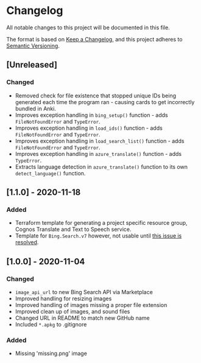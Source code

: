 # Changelog
All notable changes to this project will be documented in this file.

The format is based on [Keep a Changelog](https://keepachangelog.com/en/1.0.0/),
and this project adheres to [Semantic Versioning](https://semver.org/spec/v2.0.0.html).

## [Unreleased]

### Changed
- Removed check for file existence that stopped unique IDs being generated each time the program ran - causing cards to get incorrectly bundled in Anki.
- Improves exception handling in `bing_setup()` function - adds `FileNotFoundError` and `TypeError`.
- Improves exception handling in `load_ids()` function - adds `FileNotFoundError` and `TypeError`.
- Improves exception handling in `load_search_list()` function - adds `FileNotFoundError` and `TypeError`.
- Improves exception handling in `azure_translate()` function - adds `TypeError`.
- Extracts language detection in `azure_translate()` function to its own `detect_language()` function.

## [1.1.0] - 2020-11-18
### Added
- Terraform template for generating a project specific resource group, Cognos Translate and Text to Speech service.
- Template for `Bing.Search.v7` however, not usable until [this issue is resolved](https://github.com/terraform-providers/terraform-provider-azurerm/issues/9102).

## [1.0.0] - 2020-11-04
### Changed
- `image_api_url` to new Bing Search API via Marketplace
- Improved handling for resizing images
- Improved handling of images missing a proper file extension
- Improved clean up of images, and sound files
- Changed URL in README to match new GitHub name
- Included `*.apkg` to .gitignore

### Added
- Missing 'missing.png' image